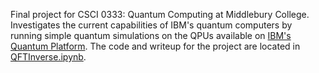 Final project for CSCI 0333: Quantum Computing at Middlebury College. Investigates the current capabilities of IBM's quantum computers by running simple quantum simulations on the
QPUs available on [IBM's Quantum Platform](https://quantum.cloud.ibm.com/). The code and writeup for the project are located in [QFTInverse.ipynb](https://quantum.cloud.ibm.com/).
